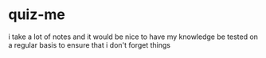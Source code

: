 # quiz-me
i take a lot of notes and it would be nice to have my knowledge be tested on a regular basis to ensure that i don't forget things
